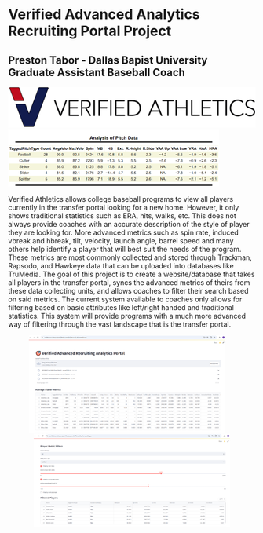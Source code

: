 # Verified Advanced Analytics Recruiting Portal Project
## Preston Tabor - Dallas Bapist University Graduate Assistant Baseball Coach

![Verified Transfer Portal](images/VerifiedTransferPortal.png)
![Trackman Pitch Data](images/TrackmanPitchData.png)

Verified Athletics allows college baseball programs to view all players currently in the transfer portal looking for a new home. However, it only shows traditional statistics such as ERA, hits, walks, etc. This does not always provide coaches with an accurate description of the style of player they are looking for. More advanced metrics such as spin rate, induced vbreak and hbreak, tilt, velocity, launch angle, barrel speed and many others help identify a player that will best suit the needs of the program. These metrics are most commonly collected and stored through Trackman, Rapsodo, and Hawkeye data that can be uploaded into databases like TruMedia. The goal of this project is to create a website/database that takes all players in the transfer portal, syncs the advanced metrics of theirs from these data collecting units, and allows coaches to filter their search based on said metrics. The current system available to coaches only allows for filtering based on basic attributes like left/right handed and traditional statistics. This system will provide programs with a much more advanced way of filtering through the vast landscape that is the transfer portal.

<p align="center">
  <img src="images/AppExample1.png" width="400" style="margin-right: 20px;">
  <img src="images/AppExample2.png" width="400">
</p>
